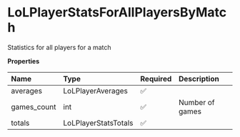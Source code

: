 # LoLPlayerStatsForAllPlayersByMatch

Statistics for all players for a match

**Properties**

| Name        | Type                 | Required | Description     |
| :---------- | :------------------- | :------- | :-------------- |
| averages    | LoLPlayerAverages    | ✅       |                 |
| games_count | int                  | ✅       | Number of games |
| totals      | LoLPlayerStatsTotals | ✅       |                 |
